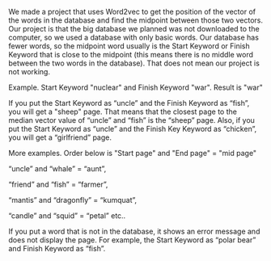 We made a project that uses Word2vec to get the position of the vector of the words in the database and find the midpoint between those two vectors. Our project is that the big database we planned was not downloaded to the computer, so we used a database with only basic words. Our database has fewer words, so the midpoint word usually is the Start Keyword or Finish Keyword that is close to the midpoint (this means there is no middle word between the two words in the database). That does not mean our project is not working.

Example. Start Keyword "nuclear" and Finish Keyword "war". Result is "war"


If you put the Start Keyword as “uncle” and the Finish Keyword as “fish”, you will get a "sheep" page. That means that the closest page to the median vector value of “uncle” and “fish” is the “sheep” page.
Also, if you put the Start Keyword as “uncle” and the Finish Key Keyword as “chicken”, you will get a “girlfriend” page.

More examples. Order below is "Start page" and "End page" = "mid page"

“uncle” and “whale” = “aunt”,

“friend” and “fish” = “farmer”,

“mantis” and “dragonfly” = “kumquat”,

“candle” and “squid” = “petal” etc..

If you put a word that is not in the database, it shows an error message and does not display the page. For example, the Start Keyword as “polar bear” and Finish Keyword as “fish”.

